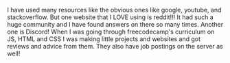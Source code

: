 I have used many resources like the obvious ones like google, youtube, and stackoverflow. But one website that I LOVE using is reddit!!! It had such a huge community and I have found answers on there so many times. Another one is Discord! When I was going through freecodecamp's curriculum on JS, HTML and CSS I was making little projects and websites  and got reviews and advice from them. They also have job postings on the server as well! 
